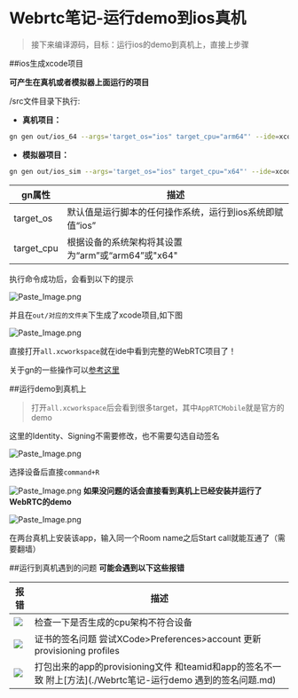 # Webrtc笔记-运行demo到ios真机

>接下来编译源码，目标：运行ios的demo到真机上，直接上步骤

##ios生成xcode项目

**可产生在真机或者模拟器上面运行的项目**

/src文件目录下执行:

* **真机项目：**

```sh
gn gen out/ios_64 --args='target_os="ios" target_cpu="arm64"' --ide=xcode
```
* **模拟器项目：**

```sh
gn gen out/ios_sim --args='target_os="ios" target_cpu="x64"' --ide=xcode
```

gn属性 | 描述
--------- | -------------
target_os | 默认值是运行脚本的任何操作系统，运行到ios系统即赋值“ios”
target_cpu| 根据设备的系统架构将其设置为“arm”或“arm64”或"x64"

执行命令成功后，会看到以下的提示


![Paste_Image.png](http://upload-images.jianshu.io/upload_images/1528347-9452136ed01503de.png?imageMogr2/auto-orient/strip%7CimageView2/2/w/1240)


并且在`out/对应的文件夹`下生成了xcode项目,如下图


![Paste_Image.png](http://upload-images.jianshu.io/upload_images/1528347-83693c1e19f56675.png?imageMogr2/auto-orient/strip%7CimageView2/2/w/1240)

直接打开`all.xcworkspace`就在ide中看到完整的WebRTC项目了！

关于gn的一些操作可以[参考这里](https://chromium.googlesource.com/chromium/src/+/master/tools/gn/README.md)

##运行demo到真机上
>打开`all.xcworkspace`后会看到很多target，其中`AppRTCMobile`就是官方的demo

这里的Identity、Signing不需要修改，也不需要勾选自动签名

![Paste_Image.png](http://upload-images.jianshu.io/upload_images/1528347-727afccd40592b22.png?imageMogr2/auto-orient/strip%7CimageView2/2/w/1240)

选择设备后直接`command+R`


![Paste_Image.png](http://upload-images.jianshu.io/upload_images/1528347-b9c9ee0f11d60387.png?imageMogr2/auto-orient/strip%7CimageView2/2/w/1240)
**如果没问题的话会直接看到真机上已经安装并运行了WebRTC的demo**



![Paste_Image.png](http://upload-images.jianshu.io/upload_images/1528347-3b247571dbcdbcd2.png?imageMogr2/auto-orient/strip%7CimageView2/2/w/320)


在两台真机上安装该app，输入同一个Room name之后Start call就能互通了（需要翻墙）

##运行到真机遇到的问题
**可能会遇到以下这些报错**

报错 | 描述
--------- | -------------
![](http://upload-images.jianshu.io/upload_images/1528347-ed368100530b0685.png?imageMogr2/auto-orient/strip%7CimageView2/2/w/1240) |检查一下是否生成的cpu架构不符合设备
![](http://upload-images.jianshu.io/upload_images/1528347-0fcce1f019362792.png?imageMogr2/auto-orient/strip%7CimageView2/2/w/1240)| 证书的签名问题 尝试XCode>Preferences>account 更新provisioning profiles
![](http://upload-images.jianshu.io/upload_images/1528347-e0e30630e75aebcd.png?imageMogr2/auto-orient/strip%7CimageView2/2/w/1240)|打包出来的app的provisioning文件 和teamid和app的签名不一致  附上[方法](./Webrtc笔记-运行demo 遇到的签名问题.md)



